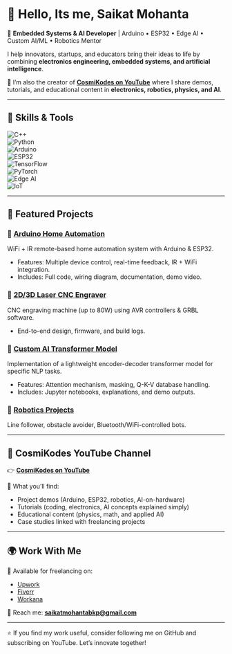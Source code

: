 # 👋 Hello, Its me, Saikat Mohanta 

🚀 **Embedded Systems & AI Developer** | Arduino • ESP32 • Edge AI • Custom AI/ML • Robotics Mentor  

I help innovators, startups, and educators bring their ideas to life by combining **electronics engineering, embedded systems, and artificial intelligence**.  

🔗 I’m also the creator of **[CosmiKodes on YouTube](https://www.youtube.com/@cosmikodes)** where I share demos, tutorials, and educational content in **electronics, robotics, physics, and AI**.  

--------------------------------------------------------------------------------------------------------------------------------------------------------------------------------

## 🔧 Skills & Tools  

![C++](https://img.shields.io/badge/C++-00599C?style=for-the-badge&logo=cplusplus&logoColor=white)  
![Python](https://img.shields.io/badge/Python-3776AB?style=for-the-badge&logo=python&logoColor=white)  
![Arduino](https://img.shields.io/badge/Arduino-00979D?style=for-the-badge&logo=arduino&logoColor=white)  
![ESP32](https://img.shields.io/badge/ESP32-000000?style=for-the-badge&logo=espressif&logoColor=white)  
![TensorFlow](https://img.shields.io/badge/TensorFlow-FF6F00?style=for-the-badge&logo=tensorflow&logoColor=white)  
![PyTorch](https://img.shields.io/badge/PyTorch-EE4C2C?style=for-the-badge&logo=pytorch&logoColor=white)  
![Edge AI](https://img.shields.io/badge/Edge_AI-2E7D32?style=for-the-badge&logo=nvidia&logoColor=white)  
![IoT](https://img.shields.io/badge/IoT-1E88E5?style=for-the-badge&logo=raspberrypi&logoColor=white)  

--------------------------------------------------------------------------------------------------------------------------------------------------------------------------------

## 📂 Featured Projects  

### 🔹 [Arduino Home Automation](https://github.com/SaikatMohanta/Arduino-Home-Automation)  
WiFi + IR remote-based home automation system with Arduino & ESP32.  
- Features: Multiple device control, real-time feedback, IR + WiFi integration.  
- Includes: Full code, wiring diagram, documentation, demo video.  

### 🔹 [2D/3D Laser CNC Engraver](https://github.com/SaikatMohanta/Laser-CNC-Engraver)  
CNC engraving machine (up to 80W) using AVR controllers & GRBL software.  
- End-to-end design, firmware, and build logs.  

### 🔹 [Custom AI Transformer Model](https://github.com/SaikatMohanta/Custom-Transformer-LLM)  
Implementation of a lightweight encoder-decoder transformer model for specific NLP tasks.  
- Features: Attention mechanism, masking, Q-K-V database handling.  
- Includes: Jupyter notebooks, explanations, and demo outputs.  

### 🔹 [Robotics Projects](https://github.com/SaikatMohanta/Robotics-Collection)  
Line follower, obstacle avoider, Bluetooth/WiFi-controlled bots.  

--------------------------------------------------------------------------------------------------------------------------------------------------------------------------------

## 🎥 CosmiKodes YouTube Channel  

👉 [**CosmiKodes on YouTube**](https://www.youtube.com/@cosmikodes)  

🎯 What you’ll find:  
- Project demos (Arduino, ESP32, robotics, AI-on-hardware)  
- Tutorials (coding, electronics, AI concepts explained simply)  
- Educational content (physics, math, and applied AI)  
- Case studies linked with freelancing projects  

--------------------------------------------------------------------------------------------------------------------------------------------------------------------------------

## 🌍 Work With Me  

💼 Available for freelancing on:  
- [Upwork](https://www.upwork.com/)  
- [Fiverr](https://www.fiverr.com/)  
- [Workana](https://www.workana.com/)  

📩 Reach me: **saikatmohantabkp@gmail.com**  

--------------------------------------------------------------------------------------------------------------------------------------------------------------------------------

⭐ If you find my work useful, consider following me on GitHub and subscribing on YouTube. Let’s innovate together!  
